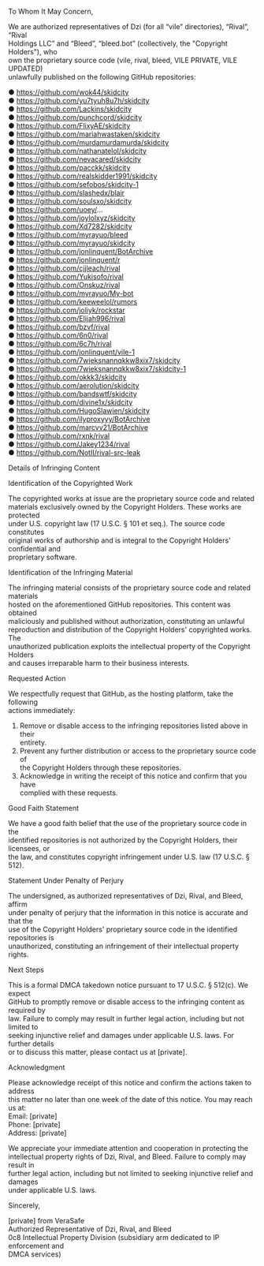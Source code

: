 To Whom It May Concern,  
  
We are authorized representatives of Dzi (for all “vile” directories), “Rival”, “Rival  
Holdings LLC” and “Bleed”, “bleed.bot” (collectively, the "Copyright Holders"), who  
own the proprietary source code (vile, rival, bleed, VILE PRIVATE, VILE UPDATED)  
unlawfully published on the following GitHub repositories:  
  
● https://github.com/wok44/skidcity  
● https://github.com/yu7tyuh8u7h/skidcity  
● https://github.com/Lackins/skidcity  
● https://github.com/punchcord/skidcity  
● https://github.com/FlixyAE/skidcity  
● https://github.com/mariahwastaken/skidcity  
● https://github.com/murdamurdamurda/skidcity  
● https://github.com/nathanatelol/skidcity  
● https://github.com/nevacared/skidcity  
● https://github.com/pacckk/skidcity  
● https://github.com/realskidder1991/skidcity  
● https://github.com/sefobos/skidcity-1  
● https://github.com/slashedx/blair  
● https://github.com/soulsxo/skidcity  
● https://github.com/uoey/...  
● https://github.com/joylolxyz/skidcity  
● https://github.com/Xd7282/skidcity  
● https://github.com/myrayuo/bleed  
● https://github.com/myrayuo/skidcity  
● https://github.com/jonlinquent/BotArchive  
● https://github.com/jonlinquent/r  
● https://github.com/cjjleach/rival  
● https://github.com/Yukisofo/rival  
● https://github.com/Onskuz/rival  
● https://github.com/myrayuo/My-bot  
● https://github.com/keeweelol/rumors  
● https://github.com/joliyk/rockstar  
● https://github.com/Elijah996/rival  
● https://github.com/bzvf/rival  
● https://github.com/6n0/rival  
● https://github.com/6c7h/rival  
● https://github.com/jonlinquent/vile-1  
● https://github.com/7wieksnannqkkw8xix7/skidcity  
● https://github.com/7wieksnannqkkw8xix7/skidcity-1  
● https://github.com/okkk3/skidcity  
● https://github.com/aerolution/skidcity  
● https://github.com/bandswtf/skidcity  
● https://github.com/divine1x/skidcity  
● https://github.com/HugoSlawien/skidcity  
● https://github.com/ilyproxyyy/BotArchive  
● https://github.com/marcvv21/BotArchive  
● https://github.com/rxnk/rival  
● https://github.com/Jakey1234/rival  
● https://github.com/NotII/rival-src-leak  
  
Details of Infringing Content  
  
Identification of the Copyrighted Work  
  
The copyrighted works at issue are the proprietary source code and related  
materials exclusively owned by the Copyright Holders. These works are protected  
under U.S. copyright law (17 U.S.C. § 101 et seq.). The source code constitutes  
original works of authorship and is integral to the Copyright Holders' confidential and  
proprietary software.  
  
Identification of the Infringing Material  
  
The infringing material consists of the proprietary source code and related materials  
hosted on the aforementioned GitHub repositories. This content was obtained  
maliciously and published without authorization, constituting an unlawful  
reproduction and distribution of the Copyright Holders' copyrighted works. The  
unauthorized publication exploits the intellectual property of the Copyright Holders  
and causes irreparable harm to their business interests.  
  
Requested Action  
  
We respectfully request that GitHub, as the hosting platform, take the following  
actions immediately:  
1. Remove or disable access to the infringing repositories listed above in their  
entirety.  
2. Prevent any further distribution or access to the proprietary source code of  
the Copyright Holders through these repositories.  
3. Acknowledge in writing the receipt of this notice and confirm that you have  
complied with these requests.  
  
Good Faith Statement  
  
We have a good faith belief that the use of the proprietary source code in the  
identified repositories is not authorized by the Copyright Holders, their licensees, or  
the law, and constitutes copyright infringement under U.S. law (17 U.S.C. § 512).  
  
Statement Under Penalty of Perjury  
  
The undersigned, as authorized representatives of Dzi, Rival, and Bleed, affirm  
under penalty of perjury that the information in this notice is accurate and that the  
use of the Copyright Holders' proprietary source code in the identified repositories is  
unauthorized, constituting an infringement of their intellectual property rights.  
  
Next Steps  
  
This is a formal DMCA takedown notice pursuant to 17 U.S.C. § 512(c). We expect  
GitHub to promptly remove or disable access to the infringing content as required by  
law. Failure to comply may result in further legal action, including but not limited to  
seeking injunctive relief and damages under applicable U.S. laws. For further details  
or to discuss this matter, please contact us at [private].  
  
Acknowledgment  
  
Please acknowledge receipt of this notice and confirm the actions taken to address  
this matter no later than one week of the date of this notice. You may reach us at:  
Email: [private]  
Phone: [private]  
Address: [private]  
  
We appreciate your immediate attention and cooperation in protecting the  
intellectual property rights of Dzi, Rival, and Bleed. Failure to comply may result in  
further legal action, including but not limited to seeking injunctive relief and damages  
under applicable U.S. laws.  
  
Sincerely,  
  
[private] from VeraSafe  
Authorized Representative of Dzi, Rival, and Bleed  
0c8 Intellectual Property Division (subsidiary arm dedicated to IP enforcement and  
DMCA services)  
